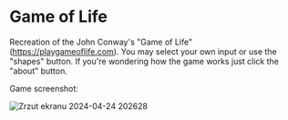 # Game of Life

Recreation of the John Conway's "Game of Life" (https://playgameoflife.com). You may select your own input or use the "shapes" button. If you're wondering how the game works just click the "about" button.

Game screenshot:

![Zrzut ekranu 2024-04-24 202628](https://github.com/wojtekwasek/Game_of_Life/assets/136271272/028b2c68-1e89-49b7-81c5-914c872efe95)
